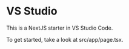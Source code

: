 # VS Studio

This is a NextJS starter in VS Studio Code.

To get started, take a look at src/app/page.tsx.
